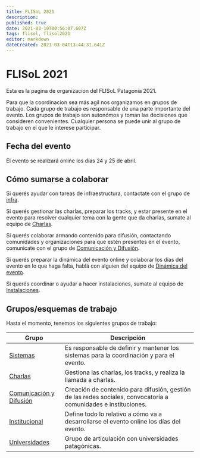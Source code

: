 ```yaml
---
title: FLISoL 2021
description: 
published: true
date: 2021-03-10T00:56:07.607Z
tags: flisol, flisol2021
editor: markdown
dateCreated: 2021-03-04T13:44:31.641Z
---
```


# FLISoL 2021

Esta es la pagina de organizacion del FLISoL Patagonia 2021. 

Para que la coordinacion sea más agil nos organizamos en grupos de trabajo. Cada grupo de trabajo es responsable de una parte importante del evento. Los grupos de trabajo son autonómos y toman las decisiones que consideren convenientes. Cualquier persona se puede unir al grupo de trabajo en el que le interese participar.

## Fecha del evento

El evento se realizará online los días 24 y 25 de abril.


## Cómo sumarse a colaborar

Si querés ayudar con tareas de infraestructura, contactate con el grupo de [infra](/flisol2021/infra).

Si querés gestionar las charlas, preparar los tracks, y estar presente en el evento para resolver cualquier tema con la gente que da charlas, sumate al equipo de [Charlas](/flisol2021/charlas).

Si querés colaborar armando contenido para difusión, contactando comunidades y organizaciones para que estén presentes en el evento, comunicate con el grupo de [Comunicación y Difusión](/flisol2021/comunicacion).

Si querés preparar la dinámica del evento online y colaborar los días del evento en lo que haga falta, hablá con alguien del equipo de [Dinámica del evento](/flisol2021/dinamica).

Si querés coordinar o ayudar a hacer instalaciones, sumate al equipo de [Instalaciones](/flisol2021/instalaciones).

## Grupos/esquemas de trabajo

Hasta el momento, tenemos los siguientes grupos de trabajo:

| Grupo | Descripción
|-------|---------
| [Sistemas](/flisol2021/sistemas) | Es responsable de definir y mantener los sistemas para la coordinación y para el evento.
| [Charlas](/flisol2021/charlas) | Gestiona las charlas, los tracks, y realiza la llamada a charlas.
| [Comunicación y Difusión](/flisol2021/comunicacion) | Creación de contenido para difusión, gestión de las redes sociales, convocatoria a comunidades e instituciones.
| [Institucional](/flisol2021/dinamica) | Define todo lo relativo a cómo va a desarrollarse el evento online los días del evento.
| [Universidades](/flisol2021/instalaciones) | Grupo de articulación con universidades patagónicas.
